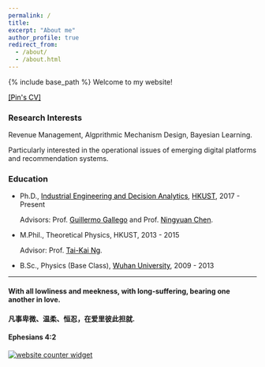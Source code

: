 ```yaml
---
permalink: /
title: 
excerpt: "About me"
author_profile: true
redirect_from: 
  - /about/
  - /about.html
---
```


{% include base_path %}
Welcome to my website!



<a href="https://www.dropbox.com/s/wbnh8939zvs3gkp/Cv_pingao.pdf?dl=0" target="_blank"><span style="color:black">[Pin's CV]</span></a>

### Research Interests

Revenue Management, Algprithmic Mechanism Design, Bayesian Learning.

Particularly interested in the operational issues of emerging digital platforms and recommendation systems.

### Education
- Ph.D., <a href="https://ieda.ust.hk/eng/index.php" target="_blank"><span style="color:black">Industrial Engineering and Decision Analytics</span></a>, <a href="https://www.ust.hk/home" target="_blank"><span style="color:black">HKUST</span></a>,  2017 - Present

  Advisors: Prof. <a href="https://ieda.ust.hk/dfaculty/ggallego/" target="_blank"><span style="color:black">Guillermo Gallego</span></a> and Prof. <a href="http://individual.utoronto.ca/ningyuanchen/" target="_blank"><span style="color:black">Ningyuan Chen</span></a>.
  
- M.Phil., Theoretical Physics, HKUST, 2013 - 2015

  Advisor: Prof. <a href="https://physics.ust.hk/eng/people_detail.php?pplcat=1&id=7" target="_blank"><span style="color:black">Tai-Kai Ng</span></a>.

- B.Sc., Physics (Base Class), <a href="https://en.whu.edu.cn/" target="_blank"><span style="color:black">Wuhan University</span></a>, 2009 - 2013

***
  
#### With all lowliness and meekness, with long-suffering, bearing one another in love. 
#### 凡事卑微、温柔、恒忍，在爱里彼此担就.
#### Ephesians 4:2

<div id="sfca65yz9mwqd6fhn1rfutkx62b9g3mbg36"></div><noscript><a href="https://www.freecounterstat.com" title="website counter widget"><img src="https://counter3.stat.ovh/private/freecounterstat.php?c=a65yz9mwqd6fhn1rfutkx62b9g3mbg36" border="0" title="website counter widget" alt="website counter widget"></a></noscript>


